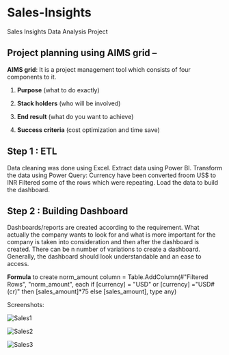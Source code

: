 # Sales-Insights
Sales Insights Data Analysis Project

## Project planning using AIMS grid –

**AIMS grid**: It is a project management tool which consists of four components to it.

1) **Purpose** (what to do exactly)

2) **Stack holders** (who will be involved)

3) **End result** (what do you want to achieve)

4) **Success criteria** (cost optimization and time save)

## Step 1 : ETL
Data cleaning was done using Excel.
Extract data using Power BI.
Transform the data using Power Query: Currency have been converted froom US$ to INR
                                      Filtered some of the rows which were repeating.
Load the data to build the dashboard.

## Step 2 : Building Dashboard

Dashboards/reports are created according to the requirement. What actually the company wants to look for and what is more important for the company is taken into consideration and then after the dashboard is created. There can be n number of variations to create a dashboard. Generally, the dashboard should look understandable and an ease to access.

**Formula** to create norm_amount column
= Table.AddColumn(#"Filtered Rows", "norm_amount", each if [currency] = "USD" or [currency] ="USD#(cr)" then [sales_amount]*75 else [sales_amount], type any)

Screenshots:

![Sales1](https://user-images.githubusercontent.com/70061236/173293915-6d31ed5e-13ee-4889-88f4-a3a36d5d8fcf.jpg)

![Sales2](https://user-images.githubusercontent.com/70061236/173293957-fb901a58-6206-4fb2-bfb0-33ba715ab6db.jpg)

![Sales3](https://user-images.githubusercontent.com/70061236/173293969-5b9febaa-f609-46b5-aeae-543528b53122.jpg)
